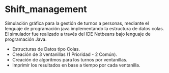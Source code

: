# Shift_management
Simulación gráfica para la gestión de turnos a personas, mediante el lenguaje de programación java implementando la estructura de datos colas. El simulador
fue realizado a través del IDE Netbeans bajo lenguaje de programación Java.

* Estructuras de Datos tipo Colas.
* Creación de 3 ventanillas (1 Prioridad - 2 Común).
* Creación de algoritmos para los turnos por ventanillas.
* Imprimir los resultados en base a tiempo por cada ventanilla.
